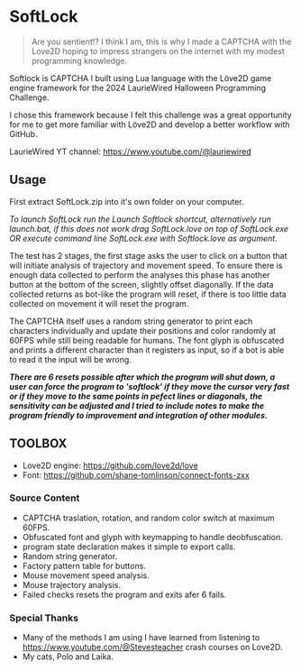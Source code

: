 # SoftLock

> Are you sentient!? I think I am, this is why I made a CAPTCHA with the Love2D hoping to impress strangers on the internet with my modest programming knowledge.

Softlock is CAPTCHA I built using Lua language with the Löve2D game engine framework for the 2024 LaurieWired Halloween Programming Challenge.

I chose this framework because I felt this challenge was a great opportunity for me to get more familiar with Löve2D and develop a better workflow with GitHub.

LaurieWired YT channel: https://www.youtube.com/@lauriewired

## Usage

First extract SoftLock.zip into it's own folder on your computer.

*To launch SoftLock run the Launch Softlock shortcut, alternatively run launch.bat, if this does not work drag SoftLock.love on top of SoftLock.exe OR execute command line SoftLock.exe with Softlock.love as argument.*

The test has 2 stages, the first stage asks the user to click on a button that will initiate analysis of trajectory and movement speed.
To ensure there is enough data collected to perform the analyses this phase has another button at the bottom of the screen, slightly offset diagonally.
If the data collected returns as bot-like the program will reset, if there is too little data collected on movement it will reset the program.

The CAPTCHA itself uses a random string generator to print each characters individually and update their positions and color randomly at 60FPS while still being readable for humans.
The font glyph is obfuscated and prints a different character than it registers as input, so if a bot is able to read it the input will be wrong.

**_There are 6 resets possible after which the program will shut down, a user can force the program to 'softlock' if they move the cursor very fast or
if they move to the same points in pefect lines or diagonals, the sensitivity can be adjusted and I tried to include notes to make the program friendly
to improvement and integration of other modules._**

## TOOLBOX

+ Love2D engine: https://github.com/love2d/love
+ Font: https://github.com/shane-tomlinson/connect-fonts-zxx

### Source Content

+ CAPTCHA traslation, rotation, and random color switch at maximum 60FPS.
+ Obfuscated font and glyph with keymapping to handle deobfuscation.
+ program state declaration makes it simple to export calls.
+ Random string generator.
+ Factory pattern table for buttons.
+ Mouse movement speed analysis.
+ Mouse trajectory analysis.
+ Failed checks resets the program and exits afer 6 fails.

### Special Thanks

+ Many of the methods I am using I have learned from listening to https://www.youtube.com/@Stevesteacher crash courses on Love2D.
+ My cats, Polo and Laika.
